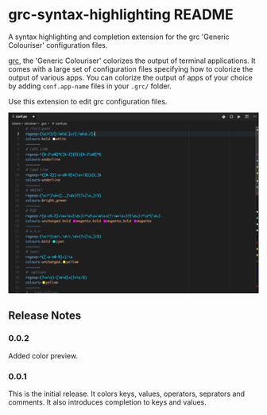 # grc-syntax-highlighting README

A syntax highlighting and completion extension for the grc 'Generic Colouriser'
configuration files.

[grc](https://github.com/garabik/grc), the 'Generic Colouriser' colorizes the
output of terminal applications.  It comes with a large set of configuration
files specifying how to colorize the output of various apps.  You can colorize
the output of apps of your choice by adding `conf.app-name` files in your
`.grc/` folder.

Use this extension to edit grc configuration files.

![screenshot](doc/screenshot.png)

## Release Notes

### 0.0.2

Added color preview.

### 0.0.1

This is the initial release.  It colors keys, values, operators, seprators and
comments.  It also introduces completion to keys and values.

